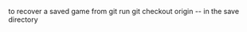 to recover a saved game from git
run
git checkout origin -- <name ofsavegame dir>
in the save directory
